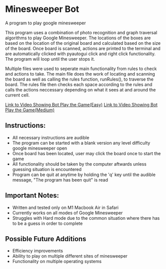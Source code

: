 # Minesweeper Bot
A program to play google minesweeper

This program uses a combination of photo recognition and graph traversal algorithms to play Google Minesweeper. The locations of the boxes are based on the location of the original board and calculated based on the size of the board. Once board is scanned, actions are printed to the terminal and are automatically clicked with pyautogui click and right click functionality. The program will loop until the user stops it.

Multiple files were used to seperate main functionality from rules to check and actions to take. The main file does the work of locating and scanning the board as well as calling the rules function, runRules(), to traverse the board. The rules file then checks each space according to the rules and calls the actions neccessary depending on what it sees at and around the current cell.

[Link to Video Showing Bot Play the Game(Easy)](https://youtu.be/cROwUfQSFP8)
[Link to Video Showing Bot Play the Game(Medium)](https://youtu.be/lE4W_x1TUSU)


## Instructions:

* All necessary instructions are audible
* The program can be started with a blank version any level difficulty google minesweeper open
* Once board has been located, user may click the board once to start the game
* All functionality should be taken by the computer aftwards unless guessing situation is encountered
* Program can be quit at anytime by holding the 'q' key until the audible message, "The program has been quit" is read

## Important Notes:

* Written and tested only on M1 Macbook Air in Safari
* Currently works on all modes of Google Minesweeper
* Struggles with Hard mode due to the common situation where there has to be a guess in order to complete

## Possible Future Additions

* Efficiency improvements
* Ability to play on multiple different sites of minesweeper
* Functionality on multiple operating systems






